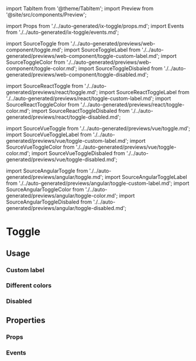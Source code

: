 import TabItem from '@theme/TabItem';
import Preview from '@site/src/components/Preview';

import Props from './../auto-generated/ix-toggle/props.md';
import Events from './../auto-generated/ix-toggle/events.md';

import SourceToggle from './../auto-generated/previews/web-component/toggle.md';
import SourceToggleLabel from './../auto-generated/previews/web-component/toggle-custom-label.md';
import SourceToggleColor from './../auto-generated/previews/web-component/toggle-color.md';
import SourceToggleDisbaled from './../auto-generated/previews/web-component/toggle-disabled.md';

import SourceReactToggle from './../auto-generated/previews/react/toggle.md';
import SourceReactToggleLabel from './../auto-generated/previews/react/toggle-custom-label.md';
import SourceReactToggleColor from './../auto-generated/previews/react/toggle-color.md';
import SourceReactToggleDisbaled from './../auto-generated/previews/react/toggle-disabled.md';

import SourceVueToggle from './../auto-generated/previews/vue/toggle.md';
import SourceVueToggleLabel from './../auto-generated/previews/vue/toggle-custom-label.md';
import SourceVueToggleColor from './../auto-generated/previews/vue/toggle-color.md';
import SourceVueToggleDisbaled from './../auto-generated/previews/vue/toggle-disabled.md';

import SourceAngularToggle from './../auto-generated/previews/angular/toggle.md';
import SourceAngularToggleLabel from './../auto-generated/previews/angular/toggle-custom-label.md';
import SourceAngularToggleColor from './../auto-generated/previews/angular/toggle-color.md';
import SourceAngularToggleDisbaled from './../auto-generated/previews/angular/toggle-disabled.md';

# Toggle

## Usage

<Preview name="toggle">
  <TabItem value="javascript">
    <SourceToggle />
  </TabItem>
  <TabItem value="react">
    <SourceReactToggle />
  </TabItem>
  <TabItem value="vue">
    <SourceVueToggle />
  </TabItem>
  <TabItem value="angular">
    <SourceAngularToggle />
  </TabItem>
</Preview>

### Custom label

<Preview name="toggle-custom-label">
  <TabItem value="javascript">
    <SourceToggleLabel />
  </TabItem>
  <TabItem value="react">
    <SourceReactToggleLabel />
  </TabItem>
  <TabItem value="vue">
    <SourceVueToggleLabel />
  </TabItem>
  <TabItem value="angular">
    <SourceAngularToggleLabel />
  </TabItem>
</Preview>

### Different colors

<Preview name="toggle-color">
  <TabItem value="javascript">
    <SourceToggleColor />
  </TabItem>
  <TabItem value="react">
    <SourceReactToggleColor />
  </TabItem>
  <TabItem value="vue">
    <SourceVueToggleColor />
  </TabItem>
  <TabItem value="angular">
    <SourceAngularToggleColor />
  </TabItem>
</Preview>

### Disabled

<Preview name="toggle-custom-disable">
  <TabItem value="javascript">
    <SourceToggleDisbaled />
  </TabItem>
  <TabItem value="react">
    <SourceReactToggleDisbaled />
  </TabItem>
  <TabItem value="vue">
    <SourceVueToggleDisbaled />
  </TabItem>
  <TabItem value="angular">
    <SourceAngularToggleDisbaled />
  </TabItem>
</Preview>

## Properties

### Props

<Props />

### Events

<Events />
